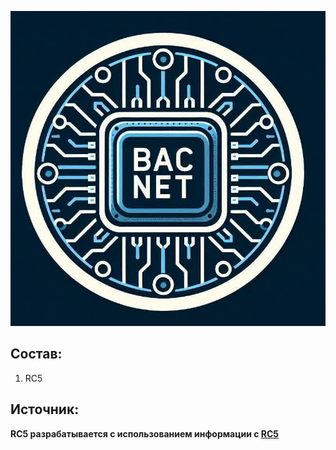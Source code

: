 ![Логотип](./logo.png)

## Состав:
1. RC5

## Источник:
**RC5 разрабатывается с использованием информации с [RC5](https://www.educative.io/answers/how-rc5-encryption-algorithm-works)**